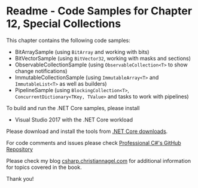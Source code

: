 # Readme - Code Samples for Chapter 12, Special Collections

This chapter contains the following code samples:

* BitArraySample (using `BitArray` and working with bits)
* BitVectorSample (using `BitVector32`, working with masks and sections)
* ObservableCollectionSample (using `ObservableCollection<T>` to show change notifications)
* ImmutableCollectionSample (using `ImmutableArray<T>` and `ImmutableList<T>` as well as builders)
* PipelineSample (using `BlockingCollection<T>`, `ConcurrentDictionary<TKey, TValue>` and tasks to work with pipelines)

To build and run the .NET Core samples, please install
* Visual Studio 2017 with the .NET Core workload

Please download and install the tools from [.NET Core downloads](https://www.microsoft.com/net/core).
 
For code comments and issues please check [Professional C#'s GitHub Repository](https://github.com/ProfessionalCSharp/ProfessionalCSharp6)

Please check my blog [csharp.christiannagel.com](https://csharp.christiannagel.com "csharp.christiannagel.com") for additional information for topics covered in the book.

Thank you!